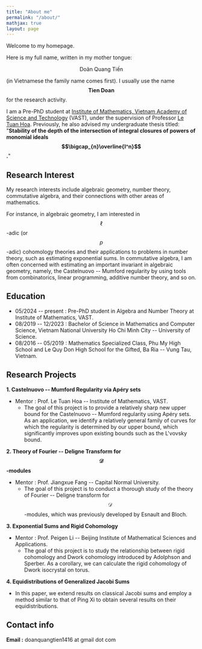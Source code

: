 ```yaml
---
title: "About me"
permalink: "/about/"
mathjax: true
layout: page
---
```


Welcome to my homepage.

Here is my full name, written in my mother tongue: 

$$\text{Doãn Quang Tiến}$$

(in Vietnamese the family name comes first). I usually use the name **$$\text{Tien Doan}$$** for the research activity.

I am a Pre-PhD student at [Institute of Mathematics, Vietnam Academy of Science and Technology](http://math.ac.vn/en/trang-chu/gioi-thieu-vien-toan.html) (VAST), under the supervision of Professor [Le Tuan Hoa](http://math.ac.vn/en/component/staff/?task=getProfile&staffID=25). Previously, he also advised my undergraduate thesis titled: "**Stability of the depth of the intersection of integral closures of powers of monomial ideals $$\bigcap_{n}\overline{I^n}$$.**"

## Research Interest

My research interests include algebraic geometry, number theory, commutative algebra, and their connections with other areas of mathematics.

For instance, in algebraic geometry, I am interested in $$\ell$$-adic (or $$p$$-adic) cohomology theories and their applications to problems in number theory, such as estimating exponential sums. In commutative algebra, I am often concerned with estimating an important invariant in algebraic geometry, namely, the Castelnuovo -- Mumford regularity by using tools from combinatorics, linear programming, additive number theory, and so on.

## Education
 - 05/2024 -- present : Pre-PhD student in Algebra and Number Theory at Institute of Mathematics, VAST.
 - 08/2019 -- 12/2023 : Bachelor of Science in Mathematics and Computer Science, Vietnam National University Ho Chi Minh City -- University of Science.
 - 08/2016 -- 05/2019 : Mathematics Specialized Class, Phu My High School and Le Quy Don High School for the Gifted, Ba Ria -- Vung Tau, Vietnam.

## Research Projects

**1. Castelnuovo -- Mumford Regularity via Apéry sets**
- Mentor : Prof. Le Tuan Hoa -- Institute of Mathematics, VAST.
  - The goal of this project is to provide a relatively sharp new upper bound for the Castelnuovo -- Mumford regularity using Apéry sets. As an application, we identify a relatively general family of curves for which the regularity is determined by our upper bound, which significantly improves upon existing bounds such as the L'vovsky bound.

**2. Theory of Fourier -- Deligne Transform for $$\mathscr{D}$$-modules**
- Mentor : Prof. Jiangxue Fang -- Capital Normal University.
  - The goal of this project is to conduct a thorough study of the theory of Fourier -- Deligne transform for $$\mathscr{D}$$-modules, which was previously developed by Esnault and Bloch.

 **3. Exponential Sums and Rigid Cohomology**
- Mentor : Prof. Peigen Li -- Beijing Institute of Mathematical Sciences and Applications.
  - The goal of this project is to study the relationship between rigid cohomology and Dwork cohomology introduced by Adolphson and Sperber. As a corollary, we can calculate the rigid cohomology of Dwork isocrystal on torus.

 **4. Equidistributions of Generalized Jacobi Sums**
- In this paper, we extend results on classical Jacobi sums and employ a method similar to that of Ping Xi to obtain several results on their equidistributions.

## Contact info

**Email :** doanquangtien1416 at gmail dot com
